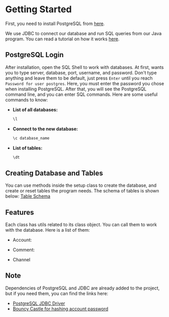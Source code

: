 # Getting Started

First, you need to install PostgreSQL from [here](https://www.enterprisedb.com/downloads/postgres-postgresql-downloads).

We use JDBC to connect our database and run SQL queries from our Java program. You can read a tutorial on how it works [here](https://www.tutorialspoint.com/jdbc/jdbc-statements.htm).

## PostgreSQL Login

After installation, open the SQL Shell to work with databases. At first, wants you to type server, database, port, username, and password. Don't type anything and leave them to be default, just press `Enter` until you reach `Password for user postgres`. Here, you must enter the password you chose when installing PostgreSQL. After that, you will see the PostgreSQL command line, and you can enter SQL commands. Here are some useful commands to know:
- **List of all databases:**
  ```sql
  \l
- **Connect to the new database:**
  ```sql
  \c database_name
- **List of tables:**
  ```sql
  \dt
## Creating Database and Tables

You can use methods inside the setup class to create the database, and create or reset tables the program needs. The schema of tables is shown below:
[Table Schema](https://dbdiagram.io/d/665f31beb65d9338797c763a)

## Features

Each class has utils related to its class object. You can call them to work with the database. Here is a list of them:

- Account:

- Comment:

- Channel

## Note

Dependencies of PostgreSQL and JDBC are already added to the project, but if you need them, you can find the links here:

- [PostgreSQL JDBC Driver](https://mvnrepository.com/artifact/org.postgresql/postgresql/42.7.3)
- [Bouncy Castle for hashing account password](https://mvnrepository.com/artifact/org.mindrot/jbcrypt/0.4)




